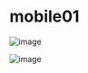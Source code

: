# mobile01

![image](https://github.com/user-attachments/assets/20630e7f-c861-4e26-9c1a-e7ca4f104aed)

![image](https://github.com/user-attachments/assets/c0f32e1d-10ec-4116-aa64-6ef25cadba55)
